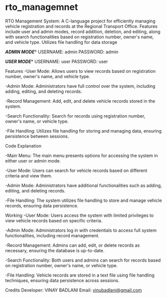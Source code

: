 # rto_managemnet
RTO Management System: A C-language project for efficiently managing vehicle registration and records at the Regional Transport Office. 
Features include user and admin modes, record addition, deletion, and editing, along with search functionalities based on registration number, owner's name, and vehicle type. 
Utilizes file handling for data storage


*******ADMIN MODE********
USERNAME: admin
PASSWORD: admin

*******USER MODE********
USERNAME: user
PASSWORD: user



Features
-User Mode: Allows users to view records based on registration number, owner's name, and vehicle type.

-Admin Mode: Administrators have full control over the system, including adding, editing, and deleting records.

-Record Management: Add, edit, and delete vehicle records stored in the system.

-Search Functionality: Search for records using registration number, owner's name, or vehicle type.

-File Handling: Utilizes file handling for storing and managing data, ensuring persistence between sessions.



Code Explanation

-Main Menu: The main menu presents options for accessing the system in either user or admin mode.

-User Mode: Users can search for vehicle records based on different criteria and view them.

-Admin Mode: Administrators have additional functionalities such as adding, editing, and deleting records.

-File Handling: The system utilizes file handling to store and manage vehicle records, ensuring data persistence.

Working
-User Mode: Users access the system with limited privileges to view vehicle records based on specific criteria.

-Admin Mode: Administrators log in with credentials to access full system functionalities, including record management.

-Record Management: Admins can add, edit, or delete records as necessary, ensuring the database is up-to-date.

-Search Functionality: Both users and admins can search for records based on registration number, owner's name, or vehicle type.

-File Handling: Vehicle records are stored in a text file using file handling techniques, ensuring data persistence across sessions.


Credits
Developer: VINAY BADLANI
Email: vinubadlani@gmail.com

